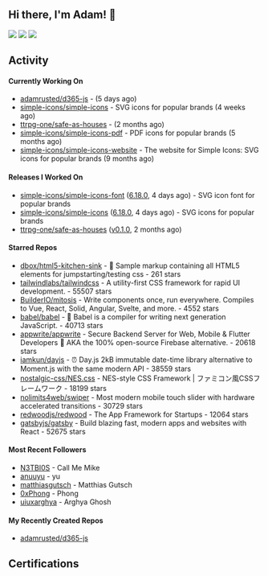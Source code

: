## Hi there, I'm Adam! 👋

[![](https://img.shields.io/badge/-@adamrusted-%231DA1F2?style=for-the-badge&logo=twitter&logoColor=ffffff)](https://twitter.com/adamrusted)
[![](https://img.shields.io/badge/-@adamrusted-%23E1306C?style=for-the-badge&logo=instagram&logoColor=ffffff)](https://www.instagram.com/adamrusted/)
[![](https://img.shields.io/badge/-@adamrusted-%230A66C2?style=for-the-badge&logo=linkedin&logoColor=ffffff)](https://www.linkedin.com/in/adamrusted/)

## Activity

#### Currently Working On

- [adamrusted/d365-js](https://github.com/adamrusted/d365-js) -  (5 days ago)
- [simple-icons/simple-icons](https://github.com/simple-icons/simple-icons) - SVG icons for popular brands (4 weeks ago)
- [ttrpg-one/safe-as-houses](https://github.com/ttrpg-one/safe-as-houses) -  (2 months ago)
- [simple-icons/simple-icons-pdf](https://github.com/simple-icons/simple-icons-pdf) - PDF icons for popular brands (5 months ago)
- [simple-icons/simple-icons-website](https://github.com/simple-icons/simple-icons-website) - The website for Simple Icons: SVG icons for popular brands  (9 months ago)

#### Releases I Worked On

- [simple-icons/simple-icons-font](https://github.com/simple-icons/simple-icons-font) ([6.18.0](https://github.com/simple-icons/simple-icons-font/releases/tag/6.18.0), 4 days ago) - SVG icon font for popular brands
- [simple-icons/simple-icons](https://github.com/simple-icons/simple-icons) ([6.18.0](https://github.com/simple-icons/simple-icons/releases/tag/6.18.0), 4 days ago) - SVG icons for popular brands
- [ttrpg-one/safe-as-houses](https://github.com/ttrpg-one/safe-as-houses) ([v0.1.0](https://github.com/ttrpg-one/safe-as-houses/releases/tag/v0.1.0), 2 months ago)

#### Starred Repos

- [dbox/html5-kitchen-sink](https://github.com/dbox/html5-kitchen-sink) - :potable_water: Sample markup containing all HTML5 elements for jumpstarting/testing css - 261 stars
- [tailwindlabs/tailwindcss](https://github.com/tailwindlabs/tailwindcss) - A utility-first CSS framework for rapid UI development. - 55507 stars
- [BuilderIO/mitosis](https://github.com/BuilderIO/mitosis) - Write components once, run everywhere. Compiles to Vue, React, Solid, Angular, Svelte, and more.  - 4552 stars
- [babel/babel](https://github.com/babel/babel) - 🐠 Babel is a compiler for writing next generation JavaScript. - 40713 stars
- [appwrite/appwrite](https://github.com/appwrite/appwrite) - Secure Backend Server for Web, Mobile &amp; Flutter Developers 🚀 AKA the 100% open-source Firebase alternative. - 20618 stars
- [iamkun/dayjs](https://github.com/iamkun/dayjs) - ⏰ Day.js 2kB immutable date-time library alternative to Moment.js with the same modern API - 38559 stars
- [nostalgic-css/NES.css](https://github.com/nostalgic-css/NES.css) - NES-style CSS Framework | ファミコン風CSSフレームワーク - 18199 stars
- [nolimits4web/swiper](https://github.com/nolimits4web/swiper) - Most modern mobile touch slider with hardware accelerated transitions - 30729 stars
- [redwoodjs/redwood](https://github.com/redwoodjs/redwood) - The App Framework for Startups - 12064 stars
- [gatsbyjs/gatsby](https://github.com/gatsbyjs/gatsby) - Build blazing fast, modern apps and websites with React - 52675 stars

#### Most Recent Followers

- [N3TBI0S](https://github.com/N3TBI0S) - Call Me Mike
- [anuuyu](https://github.com/anuuyu) - yu
- [matthiasgutsch](https://github.com/matthiasgutsch) - Matthias Gutsch
- [0xPhong](https://github.com/0xPhong) - Phong
- [uiuxarghya](https://github.com/uiuxarghya) - Arghya Ghosh

#### My Recently Created Repos

- [adamrusted/d365-js](https://github.com/adamrusted/d365-js)

## Certifications

<!--START_SECTION:badges-->
<!--END_SECTION:badges-->

